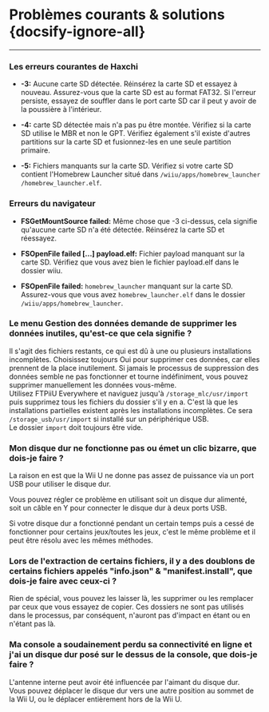 # Problèmes courants & solutions {docsify-ignore-all}
---
### Les erreurs courantes de Haxchi

 - **-3:** Aucune carte SD détectée. Réinsérez la carte SD et essayez à nouveau. Assurez-vous que la carte SD est au format FAT32. Si l'erreur persiste, essayez de souffler dans le port carte SD car il peut y avoir de la poussière à l'intérieur.

 - **-4:** carte SD détectée mais n'a pas pu être montée. Vérifiez si la carte SD utilise le MBR et non le GPT. Vérifiez également s'il existe d'autres partitions sur la carte SD et fusionnez-les en une seule partition primaire.

 - **-5:** Fichiers manquants sur la carte SD. Vérifiez si votre carte SD contient l'Homebrew Launcher situé dans <code>/wiiu<wbr>/apps<wbr>/homebrew_launcher<wbr>/homebrew_launcher.elf</code>.

### Erreurs du navigateur

 - **FSGetMountSource failed:** Même chose que -3 ci-dessus, cela signifie qu'aucune carte SD n'a été détectée. Réinsérez la carte SD et réessayez.

 - **FSOpenFile failed [...] payload.elf:** Fichier payload manquant sur la carte SD. Vérifiez que vous avez bien le fichier payload.elf dans le dossier wiiu.

 - **FSOpenFile failed:** `homebrew_launcher` manquant sur la carte SD. Assurez-vous que vous avez `homebrew_launcher.elf` dans le dossier <code>/wiiu<wbr>/apps<wbr>/homebrew_launcher</code>.

### Le menu Gestion des données demande de supprimer les données inutiles, qu'est-ce que cela signifie ?

Il s'agit des fichiers restants, ce qui est dû à une ou plusieurs installations incomplètes. Choisissez toujours Oui pour supprimer ces données, car elles prennent de la place inutilement. Si jamais le processus de suppression des données semble ne pas fonctionner et tourne indéfiniment, vous pouvez supprimer manuellement les données vous-même.  
Utilisez FTPiiU Everywhere et naviguez jusqu'à `/storage_mlc/usr/import` puis supprimez tous les fichiers du dossier s'il y en a. C'est là que les installations partielles existent après les installations incomplètes. Ce sera `/storage_usb/usr/import` si installé sur un périphérique USB.  
Le dossier `import` doit toujours être vide.

### Mon disque dur ne fonctionne pas ou émet un clic bizarre, que dois-je faire ?

La raison en est que la Wii U ne donne pas assez de puissance via un port USB pour utiliser le disque dur.

Vous pouvez régler ce problème en utilisant soit un disque dur alimenté, soit un câble en Y pour connecter le disque dur à deux ports USB.

Si votre disque dur a fonctionné pendant un certain temps puis a cessé de fonctionner pour certains jeux/toutes les jeux, c'est le même problème et il peut être résolu avec les mêmes méthodes.

### Lors de l'extraction de certains fichiers, il y a des doublons de certains fichiers appelés "info.json" & "manifest.install", que dois-je faire avec ceux-ci ?

Rien de spécial, vous pouvez les laisser là, les supprimer ou les remplacer par ceux que vous essayez de copier. Ces dossiers ne sont pas utilisés dans le processus, par conséquent, n'auront pas d'impact en étant ou en n'étant pas là.

### Ma console a soudainement perdu sa connectivité en ligne et j'ai un disque dur posé sur le dessus de la console, que dois-je faire ?

L'antenne interne peut avoir été influencée par l'aimant du disque dur.  
Vous pouvez déplacer le disque dur vers une autre position au sommet de la Wii U, ou le déplacer entièrement hors de la Wii U.